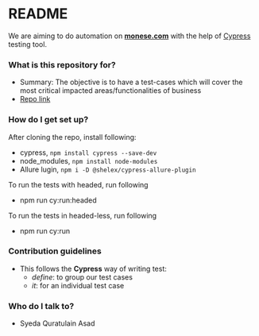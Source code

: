 # README #

We are aiming to do automation on **[monese.com](https://monese.com/gb/en)** with the help of [Cypress](https://www.cypress.io/) testing tool.
### What is this repository for? ###

* Summary: The objective is to have a test-cases which will cover the most critical impacted areas/functionalities of business
* [Repo link](https://bitbucket.org/monese-website-team/monese-web-automation/src/master/)

### How do I get set up? ###

After cloning the repo, install following:
* cypress, `npm install cypress --save-dev`
* node_modules, `npm install node-modules`
* Allure lugin, `npm i -D @shelex/cypress-allure-plugin`

To run the tests with headed, run following
* npm run cy:run:headed

To run the tests in headed-less, run following
*  npm run cy:run

### Contribution guidelines ###

* This follows the **Cypress** way of writing test:
    * _define_: to group our test cases
    * _it_: for an individual test case


### Who do I talk to? ###

* Syeda Quratulain Asad